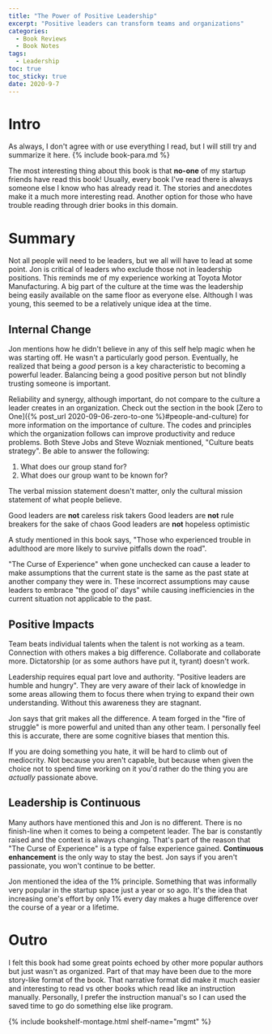```yaml
---
title: "The Power of Positive Leadership" 
excerpt: "Positive leaders can transform teams and organizations"
categories:
  - Book Reviews
  - Book Notes
tags:
  - Leadership
toc: true
toc_sticky: true
date: 2020-9-7
---
```

# Intro
As always, I don't agree with or use everything I read, but I will still try and summarize it here. {% include book-para.md %}

The most interesting thing about this book is that **no-one** of my startup friends have read this book! Usually, every book I've read there is always someone else I know who has already read it. The stories and anecdotes make it a much more interesting read. Another option for those who have trouble reading through drier books in this domain.

# Summary
Not all people will need to be leaders, but we all will have to lead at some point. Jon is critical of leaders who exclude those not in leadership positions. This reminds me of my experience working at Toyota Motor Manufacturing. A big part of the culture at the time was the leadership being easily available on the same floor as everyone else. Although I was young, this seemed to be a relatively unique idea at the time.

## Internal Change
Jon mentions how he didn't believe in any of this self help magic when he was starting off. He wasn't a particularly good person. Eventually, he realized that being a *good* person is a key characteristic to becoming a powerful leader. Balancing being a good positive person but not blindly trusting someone is important.

Reliability and synergy, although important, do not compare to the culture a leader creates in an organization. Check out the section in the book [Zero to One]({% post_url 2020-09-06-zero-to-one %}#people-and-culture) for more information on the importance of culture. The codes and principles which the organization follows can improve productivity and reduce problems. Both Steve Jobs and Steve Wozniak mentioned, "Culture beats strategy". Be able to answer the following:
1. What does our group stand for?
2. What does our group want to be known for?

The verbal mission statement doesn't matter, only the cultural mission statement of what people believe.

Good leaders are **not** careless risk takers
Good leaders are **not** rule breakers for the sake of chaos
Good leaders are **not** hopeless optimistic

A study mentioned in this book says, "Those who experienced trouble in adulthood are more likely to survive pitfalls down the road".

"The Curse of Experience" when gone unchecked can cause a leader to make assumptions that the current state is the same as the past state at another company they were in. These incorrect assumptions may cause leaders to embrace "the good ol' days" while causing inefficiencies in the current situation not applicable to the past.

## Positive Impacts
Team beats individual talents when the talent is not working as a team. Connection with others makes a big difference. Collaborate and collaborate more. Dictatorship (or as some authors have put it, tyrant) doesn't work.

Leadership requires equal part love and authority. "Positive leaders are humble and hungry". They are very aware of their lack of knowledge in some areas allowing them to focus there when trying to expand their own understanding. Without this awareness they are stagnant.

Jon says that grit makes all the difference. A team forged in the "fire of struggle" is more powerful and united than any other team. I personally feel this is accurate, there are some cognitive biases that mention this.

If you are doing something you hate, it will be hard to climb out of mediocrity. Not because you aren't capable, but because when given the choice not to spend time working on it you'd rather do the thing you are *actually* passionate above.

## Leadership is Continuous
Many authors have mentioned this and Jon is no different. There is no finish-line when it comes to being a competent leader. The bar is constantly raised and the context is always changing. That's part of the reason that "The Curse of Experience" is a type of false experience gained. **Continuous enhancement** is the only way to stay the best. Jon says if you aren't passionate, you won't continue to be better.

Jon mentioned the idea of the 1% principle. Something that was informally very popular in the startup space just a year or so ago. It's the idea that increasing one's effort by only 1% every day makes a huge difference over the course of a year or a lifetime.

# Outro
I felt this book had some great points echoed by other more popular authors but just wasn't as organized. Part of that may have been due to the more story-like format of the book. That narrative format did make it much easier and interesting to read vs other books which read like an instruction manually. Personally, I prefer the instruction manual's so I can used the saved time to go do something else like program.


{% include bookshelf-montage.html shelf-name="mgmt" %}